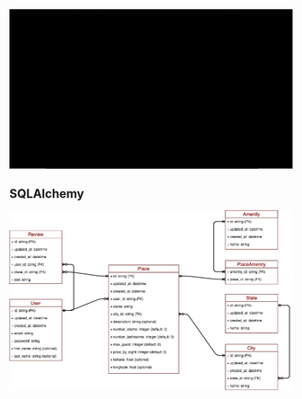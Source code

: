 <img src="./airbnb.gif" alt="airbnb" />

<h2>SQLAlchemy</h2>
<img src="./relationship.jpg" alt="relationship" />